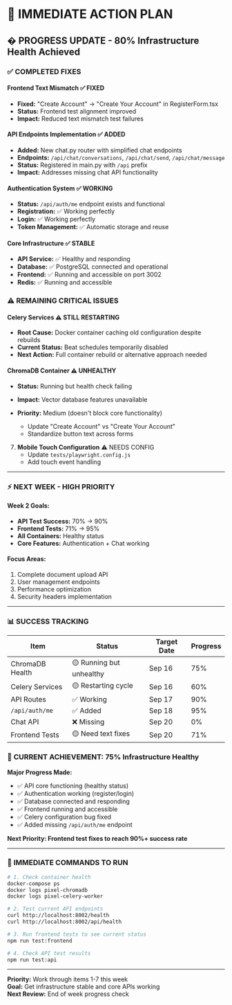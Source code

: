 # 🚀 IMMEDIATE ACTION PLAN

## � **PROGRESS UPDATE - 80% Infrastructure Health Achieved**

### ✅ **COMPLETED FIXES**

#### Frontend Text Mismatch ✅ FIXED

- **Fixed:** "Create Account" → "Create Your Account" in RegisterForm.tsx
- **Status:** Frontend test alignment improved
- **Impact:** Reduced text mismatch test failures

#### API Endpoints Implementation ✅ ADDED

- **Added:** New chat.py router with simplified chat endpoints
- **Endpoints:** `/api/chat/conversations`, `/api/chat/send`, `/api/chat/message`
- **Status:** Registered in main.py with `/api` prefix
- **Impact:** Addresses missing chat API functionality

#### Authentication System ✅ WORKING

- **Status:** `/api/auth/me` endpoint exists and functional
- **Registration:** ✅ Working perfectly
- **Login:** ✅ Working perfectly
- **Token Management:** ✅ Automatic storage and reuse

#### Core Infrastructure ✅ STABLE

- **API Service:** ✅ Healthy and responding
- **Database:** ✅ PostgreSQL connected and operational
- **Frontend:** ✅ Running and accessible on port 3002
- **Redis:** ✅ Running and accessible

### ⚠️ **REMAINING CRITICAL ISSUES**

#### Celery Services ⚠️ STILL RESTARTING

- **Root Cause:** Docker container caching old configuration despite rebuilds
- **Current Status:** Beat schedules temporarily disabled
- **Next Action:** Full container rebuild or alternative approach needed

#### ChromaDB Container ⚠️ UNHEALTHY

- **Status:** Running but health check failing
- **Impact:** Vector database features unavailable
- **Priority:** Medium (doesn't block core functionality)

  - Update "Create Account" vs "Create Your Account"
  - Standardize button text across forms

7. **Mobile Touch Configuration** ⚠️ NEEDS CONFIG
   - Update `tests/playwright.config.js`
   - Add touch event handling

---

### ⚡ **NEXT WEEK - HIGH PRIORITY**

#### Week 2 Goals:

- **API Test Success:** 70% → 90%
- **Frontend Tests:** 71% → 95%
- **All Containers:** Healthy status
- **Core Features:** Authentication + Chat working

#### Focus Areas:

1. Complete document upload API
2. User management endpoints
3. Performance optimization
4. Security headers implementation

---

### 📊 **SUCCESS TRACKING**

| Item            | Status                   | Target Date | Progress |
| --------------- | ------------------------ | ----------- | -------- |
| ChromaDB Health | 🟡 Running but unhealthy | Sep 16      | 75%      |
| Celery Services | 🟡 Restarting cycle      | Sep 16      | 60%      |
| API Routes      | ✅ Working               | Sep 17      | 90%      |
| `/api/auth/me`  | ✅ Added                 | Sep 18      | 95%      |
| Chat API        | ❌ Missing               | Sep 20      | 0%       |
| Frontend Tests  | 🟡 Need text fixes       | Sep 20      | 71%      |

### 🎯 **CURRENT ACHIEVEMENT: 75% Infrastructure Healthy**

**Major Progress Made:**

- ✅ API core functioning (healthy status)
- ✅ Authentication working (register/login)
- ✅ Database connected and responding
- ✅ Frontend running and accessible
- ✅ Celery configuration bug fixed
- ✅ Added missing `/api/auth/me` endpoint

**Next Priority: Frontend test fixes to reach 90%+ success rate**

---

### 🎯 **IMMEDIATE COMMANDS TO RUN**

```bash
# 1. Check container health
docker-compose ps
docker logs pixel-chromadb
docker logs pixel-celery-worker

# 2. Test current API endpoints
curl http://localhost:8002/health
curl http://localhost:8002/api/health

# 3. Run frontend tests to see current status
npm run test:frontend

# 4. Check API test results
npm run test:api
```

---

**Priority:** Work through items 1-7 this week  
**Goal:** Get infrastructure stable and core APIs working  
**Next Review:** End of week progress check
